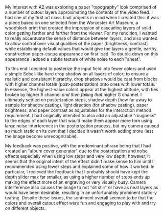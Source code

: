 My interest with A2 was exploring a paper "topography" look comprised of a number of cutout layers approximating the contents of the video feed. I had one of my first art class final projects in mind when I created this: it was a piece based on one selected from the Worcester Art Museum, a woodblock print that created the impression of cascading layers of solid color getting farther and farther from the viewer. For my rendition, I wanted to really accentuate the sense of distance between layers, and also wanted to allow control over visual qualities of the paper (brightness, contrast) while establishing default values that would give the layers a gentle, earthy, construction paper-esque appearance on first load. To double down on this appearance I added a subtle texture of white noise to each "sheet".

To this end I decided to posterize the input field into fewer colors and used a simple Sobel-like hard drop shadow on all layers of color; to ensure a realistic and consistent hierarchy, drop shadows would be cast from blocks with higher channel totals (post-posterization) onto ones with lower totals. In essence, the highest-value colors appear at the highest altitude, with ties broken by higher R channel *and then failing that* higher G channel. I ultimately settled on posterization steps, shadow depth (how far away to sample for shadow casting), light direction (for shadow casting), paper brightness, and paper contrast as adjustables for the interaction method requirement. I had originally intended to also add an adjustable "rougness" to the edges of each layer that would make them appear more torn using large noise interference in the posterization process, but my camera caused so much static on its own that I decided it wasn't worth adding more (lest the image become unrecognizable).

My feedback was positive, with the predominant phrase being that I had created an "album cover generator" due to the posterization and noise effects especially when using low steps and very low depth; however, it seems that the original intent of the effect didn't make sense to him until I recommended using fewer steps and explained some of how it worked. In particular, I recieved the feedback that I probably should have kept the depth slider max far smaller, as using a higher number of steps ends up making the effect more of an engraving or very visually busy. Camera interference also causes the image to not "sit still" or have as neat layers as would have been desirable, resulting in an unfortunately prominent static-y tearing. Despite these issues, the sentiment overall seemed to be that the colors and overall cutout effect were fun and engaging to play with and try on different objects.
